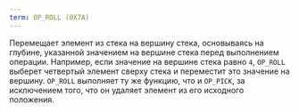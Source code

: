 ```yaml
---
term: OP_ROLL (0X7A)
---
```


Перемещает элемент из стека на вершину стека, основываясь на глубине, указанной значением на вершине стека перед выполнением операции. Например, если значение на вершине стека равно `4`, `OP_ROLL` выберет четвертый элемент сверху стека и переместит это значение на вершину. `OP_ROLL` выполняет ту же функцию, что и `OP_PICK`, за исключением того, что он удаляет элемент из его исходного положения.